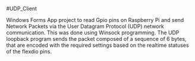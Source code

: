 #UDP_Client

Windows Forms App project to read Gpio pins on Raspberry Pi and send Network Packets via the User Datagram Protocol (UDP) network communication. This was done using Winsock programming. The UDP loopback program sends the packet composed of a sequence of 6 bytes, that are encoded with the required settings based on the realtime statuses of the flexdio pins.

